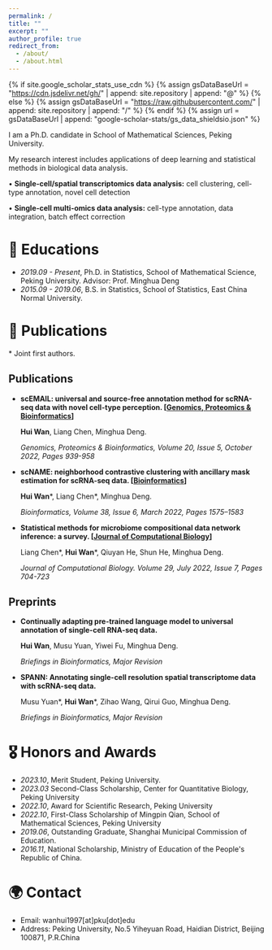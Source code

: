 ```yaml
---
permalink: /
title: ""
excerpt: ""
author_profile: true
redirect_from: 
  - /about/
  - /about.html
---
```


{% if site.google_scholar_stats_use_cdn %}
{% assign gsDataBaseUrl = "https://cdn.jsdelivr.net/gh/" | append: site.repository | append: "@" %}
{% else %}
{% assign gsDataBaseUrl = "https://raw.githubusercontent.com/" | append: site.repository | append: "/" %}
{% endif %}
{% assign url = gsDataBaseUrl | append: "google-scholar-stats/gs_data_shieldsio.json" %}

<span class='anchor' id='about-me'></span>

I am a Ph.D. candidate in School of Mathematical Sciences, Peking University.

My research interest includes applications of deep learning and statistical methods in biological data analysis.

• **Single-cell/spatial transcriptomics data analysis:** cell clustering, cell-type annotation, novel cell detection 

• **Single-cell multi-omics data analysis:** cell-type annotation, data integration, batch effect correction

# 📖 Educations
- *2019.09 - Present*, Ph.D. in Statistics, School of Mathematical Science, Peking University. Advisor: Prof. Minghua Deng
- *2015.09 - 2019.06*, B.S. in Statistics, School of Statistics, East China Normal University. 

# 📝 Publications 

<!-- <div class='paper-box'><div class='paper-box-image'><div><div class="badge">CVPR 2016</div><img src='images/500x300.png' alt="sym" width="100%"></div></div>
<div class='paper-box-text' markdown="1">

[Deep Residual Learning for Image Recognition](https://openaccess.thecvf.com/content_cvpr_2016/papers/He_Deep_Residual_Learning_CVPR_2016_paper.pdf)

**Kaiming He**, Xiangyu Zhang, Shaoqing Ren, Jian Sun

[**Project**](https://scholar.google.com/citations?view_op=view_citation&hl=zh-CN&user=DhtAFkwAAAAJ&citation_for_view=DhtAFkwAAAAJ:ALROH1vI_8AC) <strong><span class='show_paper_citations' data='DhtAFkwAAAAJ:ALROH1vI_8AC'></span></strong>
- Lorem ipsum dolor sit amet, consectetur adipiscing elit. Vivamus ornare aliquet ipsum, ac tempus justo dapibus sit amet. 
</div>
</div> -->

\* Joint first authors. 

## Publications

- **scEMAIL: universal and source-free annotation method for scRNA-seq data with novel cell-type perception. \[[Genomics, Proteomics & Bioinformatics](https://doi.org/10.1016/j.gpb.2022.12.008)\]**

  **Hui Wan**, Liang Chen, Minghua Deng.
  
  *Genomics, Proteomics & Bioinformatics, Volume 20, Issue 5, October 2022, Pages 939-958*

- **scNAME: neighborhood contrastive clustering with ancillary mask estimation for scRNA-seq data. \[[Bioinformatics](https://doi.org/10.1093/bioinformatics/btac011)\]**

  **Hui Wan**\*, Liang Chen\*, Minghua Deng.

  *Bioinformatics, Volume 38, Issue 6, March 2022, Pages 1575–1583*

- **Statistical methods for microbiome compositional data network inference: a survey. \[[Journal of Computational Biology](https://doi.org/10.1089/cmb.2021.0406)\]**

   Liang Chen\*, **Hui Wan**\*, Qiuyan He, Shun He, Minghua Deng.

  *Journal of Computational Biology. Volume 29, July 2022, Issue 7, Pages 704-723*

## Preprints

- **Continually adapting pre-trained language model to universal annotation of single-cell RNA-seq data.**
  
  **Hui Wan**, Musu Yuan, Yiwei Fu, Minghua Deng.

  *Briefings in Bioinformatics, Major Revision*
  
- **SPANN: Annotating single-cell resolution spatial transcriptome data with scRNA-seq data.**
  
  Musu Yuan\*, **Hui Wan**\*, Zihao Wang, Qirui Guo, Minghua Deng.
  
  *Briefings in Bioinformatics, Major Revision*


<!-- - [Lorem ipsum dolor sit amet, consectetur adipiscing elit. Vivamus ornare aliquet ipsum, ac tempus justo dapibus sit amet](https://github.com), A, B, C, **CVPR 2020** -->

# 🎖 Honors and Awards
- *2023.10*, Merit Student, Peking University.
- *2023.03* Second-Class Scholarship, Center for Quantitative Biology, Peking University
- *2022.10*, Award for Scientific Research, Peking University
- *2022.10*, First-Class Scholarship of Mingpin Qian, School of Mathematical Sciences, Peking University
- *2019.06*, Outstanding Graduate, Shanghai Municipal Commission of Education.
- *2016.11*, National Scholarship, Ministry of Education of the People's Republic of China.


# 🌍 Contact 
- Email: wanhui1997[at]pku[dot]edu
- Address: Peking University, No.5 Yiheyuan Road, Haidian District, Beijing 100871, P.R.China
